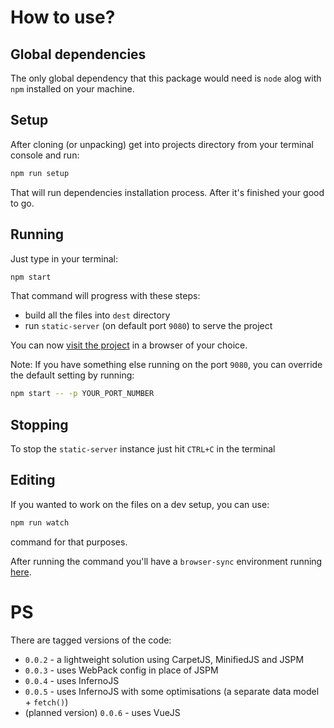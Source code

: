 # How to use?


## Global dependencies

The only global dependency that this package would need is `node` alog with `npm` installed on your machine.


## Setup

After cloning (or unpacking) get into projects directory from your terminal console and run:

```bash
npm run setup
```

That will run dependencies installation process. After it's finished your good to go.

## Running

Just type in your terminal:

```bash
npm start
```

That command will progress with these steps:
- build all the files into `dest` directory
- run `static-server` (on default port `9080`) to serve the project

You can now [visit the project](http://localhost:9080) in a browser of your choice.

Note: If you have something else running on the port `9080`, you can override the default setting by running:

```bash
npm start -- -p YOUR_PORT_NUMBER
```


## Stopping

To stop the `static-server` instance just hit `CTRL+C` in the terminal


## Editing

If you wanted to work on the files on a dev setup, you can use:

```bash
npm run watch
```

command for that purposes.

After running the command you'll have a `browser-sync` environment running [here](http://localhost:3000).


# PS
There are tagged versions of the code:

- `0.0.2` - a lightweight solution using CarpetJS, MinifiedJS and JSPM
- `0.0.3` - uses WebPack config in place of JSPM
- `0.0.4` - uses InfernoJS
- `0.0.5` - uses InfernoJS with some optimisations (a separate data model + `fetch()`)
- (planned version) `0.0.6` - uses VueJS
